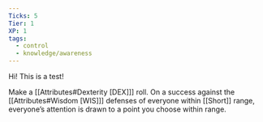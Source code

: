 ```yaml
---
Ticks: 5
Tier: 1
XP: 1
tags:
  - control
  - knowledge/awareness
---
```

Hi! This is a test!

Make a [[Attributes#Dexterity [DEX]]] roll. On a success against the [[Attributes#Wisdom [WIS]]] defenses of everyone within [[Short]] range, everyone’s attention is drawn to a point you choose within range.